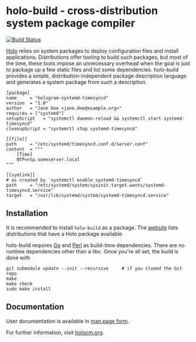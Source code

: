 # holo-build - cross-distribution system package compiler

[![Build Status](https://travis-ci.org/holocm/holo-build.svg?branch=master)](https://travis-ci.org/holocm/holo-build)

[Holo](https://github.com/holocm/holo) relies on system packages to deploy
configuration files and install applications. Distributions offer tooling to
build such packages, but most of the time, these tools impose an unnecessary
overhead when the goal is just to package up a few static files and list some
dependencies. holo-build provides a simple, distribution-independent package
description language and generates a system package from such a description.

    [package]
    name     = "hologram-systemd-timesyncd"
    version  = "1.0"
    author   = "Jane Doe <jane.doe@example.org>"
    requires = ["systemd"]
    setupScript   = "systemctl daemon-reload && systemctl start systemd-timesyncd"
    cleanupScript = "systemctl stop systemd-timesyncd"

    [[file]]
    path     = "/etc/systemd/timesyncd.conf.d/server.conf"
    content  = """
        [Time]
        NTP=ntp.someserver.local
    """

    [[symlink]]
    # as created by `systemctl enable systemd-timesyncd`
    path     = "/etc/systemd/system/sysinit.target.wants/systemd-timesyncd.service"
    target   = "/usr/lib/systemd/system/systemd-timesyncd.service"

## Installation

It is recommended to install `holo-build` as a package.
The [website](http://holocm.org) lists distributions that have a Holo
package available.

holo-build requires [Go](https://golang.org) and [Perl](https://perl.org) as
build-time dependencies. There are no runtime dependencies other than a libc.
Once you're all set, the build is done with

```
git submodule update --init --recursive     # if you cloned the Git repo
make
make check
sudo make install
```

## Documentation

User documentation is available in [man page form](doc/holo-build.8.pod).

For further information, visit [holocm.org](http://holocm.org).

